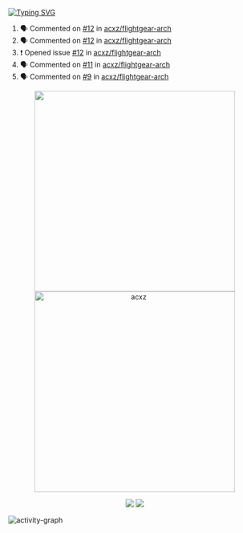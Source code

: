 [![Typing SVG](https://readme-typing-svg.herokuapp.com?size=16&color=AFFFA3&multiline=true&height=75&lines=contributing+to+robotics%2Fae%2Fml%2Fgpu;packaging+it+for+archlinux;ricer)](https://git.io/typing-svg)

<!--START_SECTION:activity-->
1. 🗣 Commented on [#12](https://github.com/acxz/flightgear-arch/issues/12#issuecomment-1872638610) in [acxz/flightgear-arch](https://github.com/acxz/flightgear-arch)
2. 🗣 Commented on [#12](https://github.com/acxz/flightgear-arch/issues/12#issuecomment-1872638503) in [acxz/flightgear-arch](https://github.com/acxz/flightgear-arch)
3. ❗ Opened issue [#12](https://github.com/acxz/flightgear-arch/issues/12) in [acxz/flightgear-arch](https://github.com/acxz/flightgear-arch)
4. 🗣 Commented on [#11](https://github.com/acxz/flightgear-arch/issues/11#issuecomment-1872628294) in [acxz/flightgear-arch](https://github.com/acxz/flightgear-arch)
5. 🗣 Commented on [#9](https://github.com/acxz/flightgear-arch/issues/9#issuecomment-1872625116) in [acxz/flightgear-arch](https://github.com/acxz/flightgear-arch)
<!--END_SECTION:activity-->

<p align="center">
  <img width="400em" src=https://github-readme-stats.vercel.app/api?username=acxz&include_all_commits=true&show_icons=true />
  <img width="400em" src="https://github-readme-streak-stats.herokuapp.com/?user=acxz&" alt="acxz" />
</p>

<p align="center">
  <img src=https://github-readme-stats.vercel.app/api/top-langs/?username=acxz&layout=compact />
  <img src=https://github-profile-trophy.vercel.app/?username=acxz&row=2&column=4 />
</p>

![activity-graph](https://github-readme-activity-graph.vercel.app/graph?username=acxz&bg_color=053c4a&color=ffffff&line=76c533&point=8f2fe1&area=true&hide_border=true&hide_title=true)
